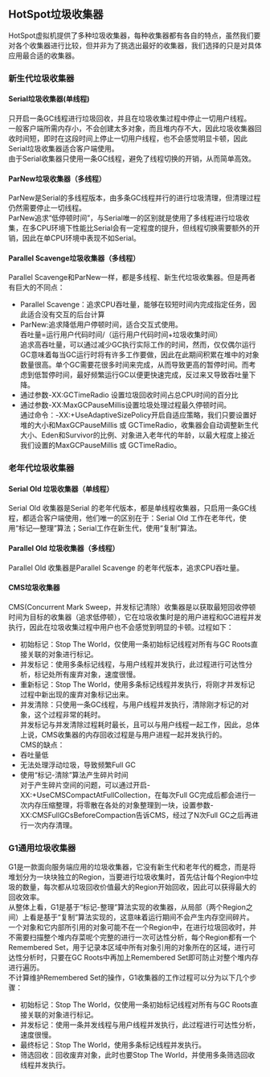 ## HotSpot垃圾收集器   
HotSpot虚拟机提供了多种垃圾收集器，每种收集器都有各自的特点，虽然我们要对各个收集器进行比较，但并非为了挑选出最好的收集器，我们选择的只是对具体应用最合适的收集器。  
### 新生代垃圾收集器
#### Serial垃圾收集器(单线程)
只开启一条GC线程进行垃圾回收，并且在垃圾收集过程中停止一切用户线程。  
一般客户端所需内存小，不会创建太多对象，而且堆内存不大，因此垃圾收集器回收时间短，即时在这段时间上停止一切用户线程，也不会感觉明显卡顿，因此Serial垃圾收集器适合客户端使用。    
由于Serial收集器只使用一条GC线程，避免了线程切换的开销，从而简单高效。   
#### ParNew垃圾收集器（多线程） 
ParNew是Serial的多线程版本，由多条GC线程并行的进行垃圾清理，但清理过程仍然需要停止一切线程。   
ParNew追求“低停顿时间”，与Serial唯一的区别就是使用了多线程进行垃圾收集，在多CPU环境下性能比Serial会有一定程度的提升，但线程切换需要额外的开销，因此在单CPU环境中表现不如Serial。  
#### Parallel Scavenge垃圾收集器（多线程）
Parallel Scavenge和ParNew一样，都是多线程、新生代垃圾收集器。但是两者有巨大的不同点：    
+ Parallel Scavenge：追求CPU吞吐量，能够在较短时间内完成指定任务，因此适合没有交互的后台计算
+ ParNew:追求降低用户停顿时间，适合交互式使用。   
吞吐量=运行用户代码时间/（运行用户代码时间+垃圾收集时间）   
追求高吞吐量，可以通过减少GC执行实际工作的时间，然而，仅仅偶尔运行GC意味着每当GC运行时将有许多工作要做，因此在此期间积累在堆中的对象数量很高。单个GC需要花很多时间来完成，从而导致更高的暂停时间。而考虑到低暂停时间，最好频繁运行GC以便更快速完成，反过来又导致吞吐量下降。  
+ 通过参数-XX:GCTimeRadio 设置垃圾回收时间占总CPU时间的百分比   
+ 通过参数-XX:MaxGCPauseMillis设置垃圾处理过程最久停顿时间。   
通过命令：-XX:+UseAdaptiveSizePolicy开启自适应策略，我们只要设置好堆的大小和MaxGCPauseMillis 或 GCTimeRadio，收集器会自动调整新生代大小、Eden和Survivor的比例、对象进入老年代的年龄，以最大程度上接近我们设置的MaxGCPauseMillis 或 GCTimeRadio。
### 老年代垃圾收集器
#### Serial Old 垃圾收集器（单线程） 
Serial Old 收集器是Serial 的老年代版本，都是单线程收集器，只启用一条GC线程，都适合客户端使用，他们唯一的区别在于：Serial Old 工作在老年代，使用“标记—整理”算法；Serial工作在新生代，使用“复制”算法。   
#### Parallel Old 垃圾收集器（多线程）  
Parallel Old 收集器是Parallel Scavenge 的老年代版本，追求CPU吞吐量。
#### CMS垃圾收集器
CMS(Concurrent Mark Sweep，并发标记清除）收集器是以获取最短回收停顿时间为目标的收集器（追求低停顿），它在垃圾收集时是的用户进程和GC进程并发执行，因此在垃圾收集过程中用户也不会感觉到明显的卡顿。过程如下：   
+ 初始标记：Stop The World，仅使用一条初始标记线程对所有与GC Roots直接关联的对象进行标记。
+ 并发标记：使用多条标记线程，与用户线程并发执行，此过程进行可达性分析，标记处所有废弃对象，速度很慢。
+ 重新标记：Stop The World，使用多条标记线程并发执行，将刚才并发标记过程中新出现的废弃对象标记出来。
+ 并发清除：只使用一条GC线程，与用户线程并发执行，清除刚才标记的对象，这个过程非常的耗时。   
并发标记与并发清除过程耗时最长，且可以与用户线程一起工作，因此，总体上说，CMS收集器的内存回收过程是与用户进程一起并发执行的。   
CMS的缺点：   
+ 吞吐量低
+ 无法处理浮动垃圾，导致频繁Full GC 
+ 使用“标记-清除”算法产生碎片时间   
对于产生碎片空间的问题，可以通过开启-XX:+UseCMSCompactAtFullCollection，在每次Full GC完成后都会进行一次内存压缩整理，将零散在各处的对象整理到一块，设置参数-XX:CMSFullGCsBeforeCompaction告诉CMS，经过了N次Full GC之后再进行一次内存清理。   
### G1通用垃圾收集器
G1是一款面向服务端应用的垃圾收集器，它没有新生代和老年代的概念，而是将堆划分为一块块独立的Region，当要进行垃圾收集时，首先估计每个Region中垃圾的数量，每次都从垃圾回收价值最大的Region开始回收，因此可以获得最大的回收效率。  
从整体上看，G1是基于“标记-整理”算法实现的收集器，从局部（两个Region之间）上看是基于“复制”算法实现的，这意味着运行期间不会产生内存空间碎片。   
一个对象和它内部所引用的对象可能不在一个Region中，在进行垃圾回收时，并不需要扫描整个堆内存菜呢个完整的进行一次可达性分析，每个Region都有一个Remembered Set，用于记录本区域中所有对象引用的对象所在的区域，进行可达性分析时，只要在GC Roots中再加上Remembered Set即可防止对整个堆内存进行遍历。  
不计算维护Remembered Set的操作，G1收集器的工作过程可以分为以下几个步骤：   
+ 初始标记：Stop The World，仅使用一条初始标记线程对所有与GC Roots直接关联的对象进行标记。
+ 并发标记：使用一条并发线程与用户线程并发执行，此过程进行可达性分析，速度很慢。
+ 最终标记：Stop The World，使用多条标记线程并发执行。
+ 筛选回收：回收废弃对象，此时也要Stop The World，并使用多条筛选回收线程并发执行。